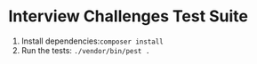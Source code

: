 # Interview Challenges Test Suite

1. Install dependencies:`composer install`
2. Run the tests:  `./vendor/bin/pest .`